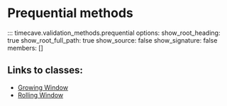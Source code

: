 # Prequential methods

::: timecave.validation_methods.prequential
    options:
        show_root_heading: true
        show_root_full_path: true
        show_source: false
        show_signature: false
        members: []

## Links to classes:
- [Growing Window](grow.md)
- [Rolling Window](roll.md)